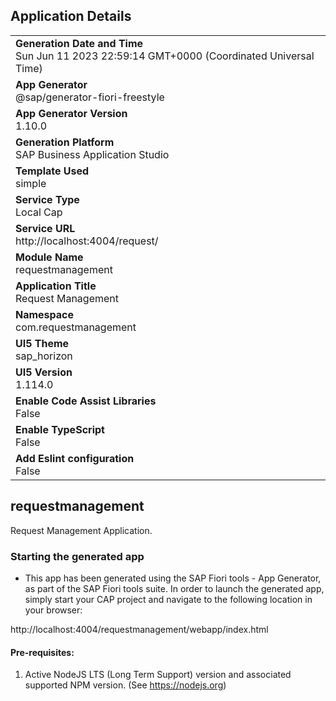 ## Application Details
|               |
| ------------- |
|**Generation Date and Time**<br>Sun Jun 11 2023 22:59:14 GMT+0000 (Coordinated Universal Time)|
|**App Generator**<br>@sap/generator-fiori-freestyle|
|**App Generator Version**<br>1.10.0|
|**Generation Platform**<br>SAP Business Application Studio|
|**Template Used**<br>simple|
|**Service Type**<br>Local Cap|
|**Service URL**<br>http://localhost:4004/request/
|**Module Name**<br>requestmanagement|
|**Application Title**<br>Request Management|
|**Namespace**<br>com.requestmanagement|
|**UI5 Theme**<br>sap_horizon|
|**UI5 Version**<br>1.114.0|
|**Enable Code Assist Libraries**<br>False|
|**Enable TypeScript**<br>False|
|**Add Eslint configuration**<br>False|

## requestmanagement

Request Management Application.

### Starting the generated app

-   This app has been generated using the SAP Fiori tools - App Generator, as part of the SAP Fiori tools suite.  In order to launch the generated app, simply start your CAP project and navigate to the following location in your browser:

http://localhost:4004/requestmanagement/webapp/index.html

#### Pre-requisites:

1. Active NodeJS LTS (Long Term Support) version and associated supported NPM version.  (See https://nodejs.org)


